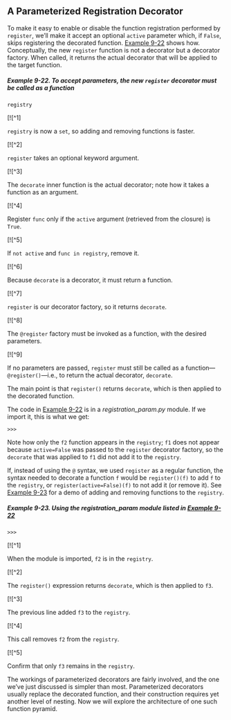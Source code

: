 ## A Parameterized Registration Decorator

To make it easy to enable or disable the function registration performed by `register`, we’ll make it accept an optional `active` parameter which, if `False`, skips registering the decorated function. [Example 9-22](#registration_param_ex) shows how. Conceptually, the new `register` function is not a decorator but a decorator factory. When called, it returns the actual decorator that will be applied to the target function.

##### Example 9-22. To accept parameters, the new `register` decorator must be called as a function

```
registry
```

[![^1]

`registry` is now a `set`, so adding and removing functions is faster.

[![^2]

`register` takes an optional keyword argument.

[![^3]

The `decorate` inner function is the actual decorator; note how it takes a function as an argument.

[![^4]

Register `func` only if the `active` argument (retrieved from the closure) is `True`.

[![^5]

If `not active` and `func in registry`, remove it.

[![^6]

Because `decorate` is a decorator, it must return a function.

[![^7]

`register` is our decorator factory, so it returns `decorate`.

[![^8]

The `@register` factory must be invoked as a function, with the desired parameters.

[![^9]

If no parameters are passed, `register` must still be called as a function—`@register()`—i.e., to return the actual decorator, `decorate`.

The main point is that `register()` returns `decorate`, which is then applied to the decorated function.

The code in [Example 9-22](#registration_param_ex) is in a _registration_param.py_ module. If we import it, this is what we get:

```
>>> 
```

Note how only the `f2` function appears in the `registry`; `f1` does not appear because `active=False` was passed to the `register` decorator factory, so the `decorate` that was applied to `f1` did not add it to the `registry`.

If, instead of using the `@` syntax, we used `register` as a regular function, the syntax needed to decorate a function `f` would be `register()(f)` to add `f` to the `registry`, or `register(active=False)(f)` to not add it (or remove it). See [Example 9-23](#registration_param_demo) for a demo of adding and removing functions to the `registry`.

##### Example 9-23. Using the registration_param module listed in [Example 9-22](#registration_param_ex)

```
>>> 
```

[![^1]

When the module is imported, `f2` is in the `registry`.

[![^2]

The `register()` expression returns `decorate`, which is then applied to `f3`.

[![^3]

The previous line added `f3` to the `registry`.

[![^4]

This call removes `f2` from the `registry`.

[![^5]

Confirm that only `f3` remains in the `registry`.

The workings of parameterized decorators are fairly involved, and the one we’ve just discussed is simpler than most. Parameterized decorators usually replace the decorated function, and their construction requires yet another level of nesting. Now we will explore the architecture of one such function pyramid.